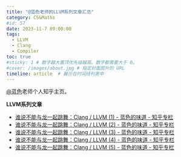 ```yaml
---
title: "@蓝色老师的LLVM系列文章汇总"
category: CS&Maths
#id: 57
date: 2023-11-7 09:00:00
tags: 
  - LLVM
  - Clang
  - Compiler
toc: true
#sticky: 1 # 数字越大置顶优先级越高。数字都需要大于 0。
#cover: /images/about.jpg # 指定封面图片的 URL
timeline: article  # 展示在时间线列表中
---
```

[@蓝色](https://www.zhihu.com/people/lan-se-52-30)老师个人知乎主页。

<!--more-->

**LLVM系列文章**

- [谁说不能与龙一起跳舞：Clang / LLVM (1) - 蓝色的味道 - 知乎专栏](https://zhuanlan.zhihu.com/p/21889573)
- [谁说不能与龙一起跳舞：Clang / LLVM (2) - 蓝色的味道 - 知乎专栏](https://zhuanlan.zhihu.com/p/22974869)
- [谁说不能与龙一起跳舞：Clang / LLVM (3) - 蓝色的味道 - 知乎专栏](https://zhuanlan.zhihu.com/p/23040952)
- [谁说不能与龙一起跳舞：Clang / LLVM (4) - 蓝色的味道 - 知乎专栏](https://zhuanlan.zhihu.com/p/25028493)
- [谁说不能与龙一起跳舞：Clang / LLVM (5) - 蓝色的味道 - 知乎专栏](https://zhuanlan.zhihu.com/p/26160782)
